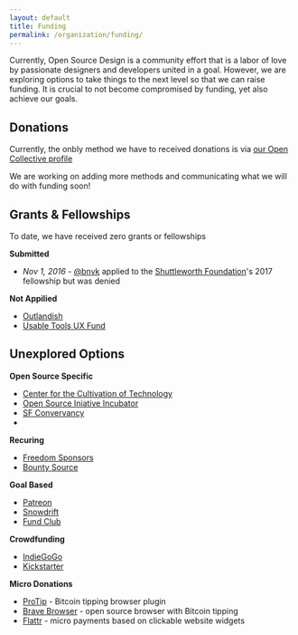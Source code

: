 ```yaml
---
layout: default
title: Funding
permalink: /organization/funding/
---
```


Currently, Open Source Design is a community effort that is a labor of love by
passionate designers and developers united in a goal. However, we are exploring
options to take things to the next level so that we can raise funding. It is
crucial to not become compromised by funding, yet also achieve our goals.

## Donations

Currently, the onbly method we have to received donations is via [our Open
Collective profile][osd-oc]

We are working on adding more methods and communicating what we will do with
funding soon!

## Grants & Fellowships

To date, we have received zero grants or fellowships

**Submitted**

- *Nov 1, 2016* - [@bnvk][bnvk] applied to the [Shuttleworth Foundation][13]'s 2017
  fellowship but was denied

**Not Appilied**

- [Outlandish][15]
- [Usable Tools UX Fund][16]

## Unexplored Options

**Open Source Specific**

- [Center for the Cultivation of Technology][12]
- [Open Source Iniative Incubator][11]
- [SF Convervancy][14]
- 

**Recuring**

- [Freedom Sponsors][3]
- [Bounty Source][4]

**Goal Based**

- [Patreon][5]
- [Snowdrift][6]
- [Fund Club][11]

**Crowdfunding**

- [IndieGoGo][1]
- [Kickstarter][2]

**Micro Donations**

- [ProTip][9] - Bitcoin tipping browser plugin
- [Brave Browser][10] - open source browser with Bitcoin tipping
- [Flattr][7] - micro payments based on clickable website widgets

[1]: https://www.indiegogo.com "IndieGoGo"
[2]: https://www.kickstarter.com "Kickstarter"
[3]: https://freedomsponsors.org "Freedom Sponsors"
[4]: https://www.bountysource.com "Bountysource"
[5]: https://www.patreon.com "Patreon"
[6]: https://snowdrift.coop "Snowdrift"
[7]: http://flattr.com "Flattr"
[8]: https://opencollective.com "Open Collective"
[9]: https://protip.is "ProTip"
[10]: http://joinfundclub.com "Fund Club"
[11]: https://opensource.org/working_group "Open Source Iniative Incubator"
[12]: https://techcultivation.org "Center for the Cultivation of Technology"
[13]: https://shutleworthfoundation.com "Shuttleworth Foundation"
[14]: https://sfconservancy.org "Software Freedom Conservancy"
[15]: http://www.outlandish.com/fellowship/ "Outlandish"
[16]: https://usable.tools/uxfund "Usable Tools UX Fund"
[osd-oc]: https://opencollective.com/opensourcedesign "OSD on Open Collective"
[bnvk]: https://brennannovak.com "Brennan Novak"
